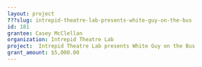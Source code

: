 ```yaml
---
layout: project 
???slug: intrepid-theatre-lab-presents-white-guy-on-the-bus
id: 181
grantee: Casey McClellan
organization: Intrepid Theatre Lab
project:  Intrepid Theatre Lab presents White Guy on the Bus
grant_amount: $5,000.00 
---
```

